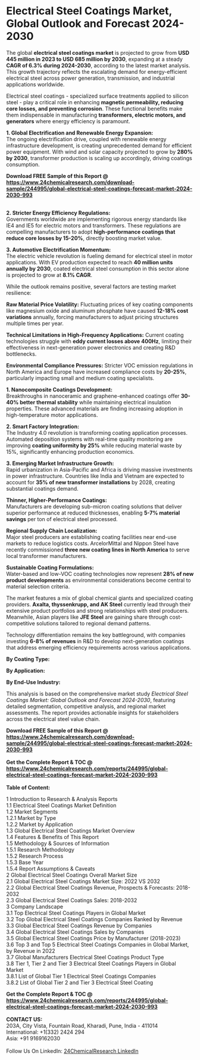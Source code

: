 <h1>Electrical Steel Coatings Market, Global Outlook and Forecast 2024-2030</h1><p>The global <strong>electrical steel coatings market</strong> is projected to grow from <strong>USD 445 million in 2023 to USD 685 million by 2030</strong>, expanding at a steady <strong>CAGR of 6.3% during 2024-2030</strong>, according to the latest market analysis. This growth trajectory reflects the escalating demand for energy-efficient electrical steel across power generation, transmission, and industrial applications worldwide.</p><p>Electrical steel coatings - specialized surface treatments applied to silicon steel - play a critical role in enhancing <strong>magnetic permeability, reducing core losses, and preventing corrosion</strong>. These functional benefits make them indispensable in manufacturing <strong>transformers, electric motors, and generators</strong> where energy efficiency is paramount.</p><p><strong>1. Global Electrification and Renewable Energy Expansion:</strong><br>
The ongoing electrification drive, coupled with renewable energy infrastructure development, is creating unprecedented demand for efficient power equipment. With wind and solar capacity projected to grow by <strong>280% by 2030</strong>, transformer production is scaling up accordingly, driving coatings consumption.</p><div><b>Download FREE Sample of this Report @ 
            <a href="https://www.24chemicalresearch.com/download-sample/244995/global-electrical-steel-coatings-forecast-market-2024-2030-993">
            https://www.24chemicalresearch.com/download-sample/244995/global-electrical-steel-coatings-forecast-market-2024-2030-993</a></b></div><br><p><strong>2. Stricter Energy Efficiency Regulations:</strong><br>
Governments worldwide are implementing rigorous energy standards like IE4 and IE5 for electric motors and transformers. These regulations are compelling manufacturers to adopt <strong>high-performance coatings that reduce core losses by 15-20%</strong>, directly boosting market value.</p><p><strong>3. Automotive Electrification Momentum:</strong><br>
The electric vehicle revolution is fueling demand for electrical steel in motor applications. With EV production expected to reach <strong>40 million units annually by 2030</strong>, coated electrical steel consumption in this sector alone is projected to grow at <strong>8.1% CAGR</strong>.</p><p>While the outlook remains positive, several factors are testing market resilience:</p><p><strong>Raw Material Price Volatility:</strong> Fluctuating prices of key coating components like magnesium oxide and aluminum phosphate have caused <strong>12-18% cost variations</strong> annually, forcing manufacturers to adjust pricing structures multiple times per year.</p><p><strong>Technical Limitations in High-Frequency Applications:</strong> Current coating technologies struggle with <strong>eddy current losses above 400Hz</strong>, limiting their effectiveness in next-generation power electronics and creating R&amp;D bottlenecks.</p><p><strong>Environmental Compliance Pressures:</strong> Stricter VOC emission regulations in North America and Europe have increased compliance costs by <strong>20-25%</strong>, particularly impacting small and medium coating specialists.</p><p><strong>1. Nanocomposite Coatings Development:</strong><br>
Breakthroughs in nanoceramic and graphene-enhanced coatings offer <strong>30-40% better thermal stability</strong> while maintaining electrical insulation properties. These advanced materials are finding increasing adoption in high-temperature motor applications.</p><p><strong>2. Smart Factory Integration:</strong><br>
The Industry 4.0 revolution is transforming coating application processes. Automated deposition systems with real-time quality monitoring are improving <strong>coating uniformity by 25%</strong> while reducing material waste by 15%, significantly enhancing production economics.</p><p><strong>3. Emerging Market Infrastructure Growth:</strong><br>
Rapid urbanization in Asia-Pacific and Africa is driving massive investments in power infrastructure. Countries like India and Vietnam are expected to account for <strong>35% of new transformer installations</strong> by 2028, creating substantial coatings demand.</p><p><strong>Thinner, Higher-Performance Coatings:</strong><br>
	Manufacturers are developing sub-micron coating solutions that deliver superior performance at reduced thicknesses, enabling <strong>5-7% material savings</strong> per ton of electrical steel processed.</p><p><strong>Regional Supply Chain Localization:</strong><br>
	Major steel producers are establishing coating facilities near end-use markets to reduce logistics costs. ArcelorMittal and Nippon Steel have recently commissioned <strong>three new coating lines in North America</strong> to serve local transformer manufacturers.</p><p><strong>Sustainable Coating Formulations:</strong><br>
	Water-based and low-VOC coating technologies now represent <strong>28% of new product developments</strong> as environmental considerations become central to material selection criteria.</p><p>The market features a mix of global chemical giants and specialized coating providers. <strong>Axalta, thyssenkrupp, and AK Steel</strong> currently lead through their extensive product portfolios and strong relationships with steel producers. Meanwhile, Asian players like <strong>JFE Steel</strong> are gaining share through cost-competitive solutions tailored to regional demand patterns.</p><p>Technology differentiation remains the key battleground, with companies investing <strong>6-8% of revenues</strong> in R&amp;D to develop next-generation coatings that address emerging efficiency requirements across various applications.</p><p><strong>By Coating Type:</strong></p><p><strong>By Application:</strong></p><p><strong>By End-Use Industry:</strong></p><p>This analysis is based on the comprehensive market study <em>Electrical Steel Coatings Market: Global Outlook and Forecast 2024-2030</em>, featuring detailed segmentation, competitive analysis, and regional market assessments. The report provides actionable insights for stakeholders across the electrical steel value chain.</p><div><b>Download FREE Sample of this Report @ 
            <a href="https://www.24chemicalresearch.com/download-sample/244995/global-electrical-steel-coatings-forecast-market-2024-2030-993">
            https://www.24chemicalresearch.com/download-sample/244995/global-electrical-steel-coatings-forecast-market-2024-2030-993</a></b></div><br><div><b>Get the Complete Report & TOC @ 
            <a href="https://www.24chemicalresearch.com/reports/244995/global-electrical-steel-coatings-forecast-market-2024-2030-993">
            https://www.24chemicalresearch.com/reports/244995/global-electrical-steel-coatings-forecast-market-2024-2030-993</a></b></div><br>
            <b>Table of Content:</b><p>1 Introduction to Research & Analysis Reports<br />
    1.1 Electrical Steel Coatings Market Definition<br />
    1.2 Market Segments<br />
        1.2.1 Market by Type<br />
        1.2.2 Market by Application<br />
    1.3 Global Electrical Steel Coatings Market Overview<br />
    1.4 Features & Benefits of This Report<br />
    1.5 Methodology & Sources of Information<br />
        1.5.1 Research Methodology<br />
        1.5.2 Research Process<br />
        1.5.3 Base Year<br />
        1.5.4 Report Assumptions & Caveats<br />
2 Global Electrical Steel Coatings Overall Market Size<br />
    2.1 Global Electrical Steel Coatings Market Size: 2022 VS 2032<br />
    2.2 Global Electrical Steel Coatings Revenue, Prospects & Forecasts: 2018-2032<br />
    2.3 Global Electrical Steel Coatings Sales: 2018-2032<br />
3 Company Landscape<br />
    3.1 Top Electrical Steel Coatings Players in Global Market<br />
    3.2 Top Global Electrical Steel Coatings Companies Ranked by Revenue<br />
    3.3 Global Electrical Steel Coatings Revenue by Companies<br />
    3.4 Global Electrical Steel Coatings Sales by Companies<br />
    3.5 Global Electrical Steel Coatings Price by Manufacturer (2018-2023)<br />
    3.6 Top 3 and Top 5 Electrical Steel Coatings Companies in Global Market, by Revenue in 2022<br />
    3.7 Global Manufacturers Electrical Steel Coatings Product Type<br />
    3.8 Tier 1, Tier 2 and Tier 3 Electrical Steel Coatings Players in Global Market<br />
        3.8.1 List of Global Tier 1 Electrical Steel Coatings Companies<br />
        3.8.2 List of Global Tier 2 and Tier 3 Electrical Steel Coating</p><div><b>Get the Complete Report & TOC @ 
            <a href="https://www.24chemicalresearch.com/reports/244995/global-electrical-steel-coatings-forecast-market-2024-2030-993">
            https://www.24chemicalresearch.com/reports/244995/global-electrical-steel-coatings-forecast-market-2024-2030-993</a></b></div><br><b>CONTACT US:</b><br>
            203A, City Vista, Fountain Road, Kharadi, Pune, India - 411014<br>
            International: +1(332) 2424 294<br>
            Asia: +91 9169162030 <br><br>
            Follow Us On LinkedIn: <a href="https://www.linkedin.com/company/24chemicalresearch/">24ChemicalResearch LinkedIn</a>